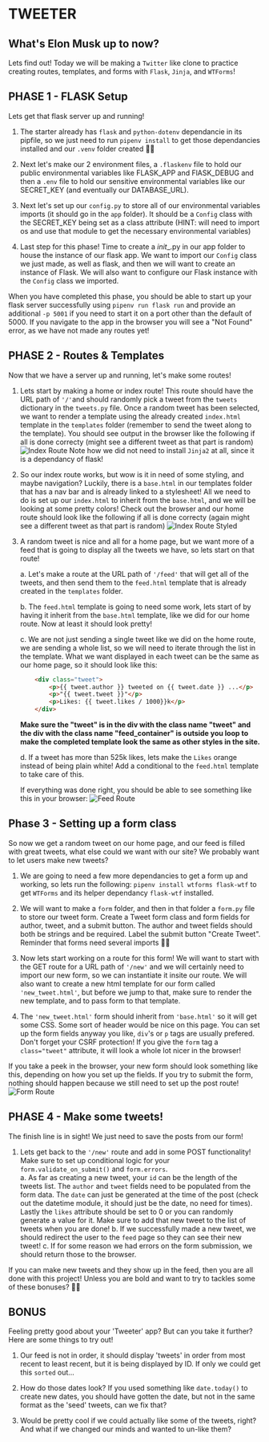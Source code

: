 # TWEETER

## What's Elon Musk up to now?

Lets find out!  Today we will be making a `Twitter` like clone to practice creating routes, templates, and forms with `Flask`, `Jinja`, and `WTForms`!


## PHASE 1 - FLASK Setup

Lets get that flask server up and running!


1. The starter already has `flask` and `python-dotenv` dependancie in its pipfile, so we just need to run `pipenv install` to get those dependancies installed and our `.venv` folder created 👍🏼


2. Next let's make our 2 environment files, a `.flaskenv` file to hold our public environmental variables like FLASK_APP and FlASK_DEBUG and then a `.env` file to hold our sensitive environmental variables like our SECRET_KEY (and eventually our DATABASE_URL).   


3. Next let's set up our `config.py` to store all of our environmental variables imports (it should go in the `app` folder).  It should be a `Config` class with the SECRET_KEY being set as a class attribute (HINT: will need to import os and use that module to get the necessary environmental variables)


4. Last step for this phase!  Time to create a _init__.py in our app folder to house the instance of our flask app.  We want to import our `Config` class we just made, as well as flask, and then we will want to create an instance of Flask.  We will also want to configure our Flask instance with the `Config` class we imported.


When you have completed this phase, you should be able to start up your flask server successfully using `pipenv run flask run` and provide an additional `-p 5001` if you need to start it on a port other than the default of 5000.  If you navigate to the app in the browser you will see a "Not Found" error, as we have not made any routes yet!



## PHASE 2 - Routes & Templates


Now that we have a server up and running, let's make some routes!


1. Lets start by making a home or index route!  This route should have the URL path of `'/'`and should randomly pick a tweet from the `tweets` dictionary in the `tweets.py` file.  Once a random tweet has been selected, we want to render a template using the already created `index.html` template in the `templates` folder (remember to send the tweet along to the template).  You should see output in the browser like the following if all is done correcty (might see a different tweet as that part is random)  
![Index Route](../screen-shots/phase2-1.png)
Note how we did not need to install `Jinja2` at all, since it is a dependancy of flask!


2. So our index route works, but wow is it in need of some styling, and maybe navigation?  Luckily, there is a `base.html` in our templates folder that has a nav bar and is already linked to a stylesheet!  All we need to do is set up our `index.html` to inherit from the `base.html`, and we will be looking at some pretty colors!  Check out the browser and our home route should look like the following if all is done correcty (again might see a different tweet as that part is random) 
![Index Route Styled](../screen-shots/phase2-2.png)


3. A random tweet is nice and all for a home page, but we want more of a feed that is going to display all the tweets we have, so lets start on that route!     

    a. Let's make a route at the URL path of `'/feed'` that will get all of the tweets, and then send them to the `feed.html` template that is already created in the `templates` folder.  

    b. The `feed.html` template is going to need some work, lets start of by having it inherit from the `base.html` template, like we did for our home route.  Now at least it should look pretty!  

    c. We are not just sending a single tweet like we did on the home route, we are sending a whole list, so we will need to iterate through the list in the template.  What we want displayed in each tweet can be the same as our home page, so it should look like this:

    ```html
        <div class="tweet">
            <p>{{ tweet.author }} tweeted on {{ tweet.date }} ...</p>
            <p>"{{ tweet.tweet }}"</p>
            <p>Likes: {{ tweet.likes / 1000}}k</p>
        </div>
    ``` 

    **Make sure the "tweet" is in the div with the class name "tweet" and the div with the class name "feed_container" is outside you loop to make the completed template look the same as other styles in the site.**

    d. If a tweet has more than 525k likes, lets make the `Likes` orange instead of being plain white!  Add a conditional to the `feed.html` template to take care of this.  


    If everything was done right, you should be able to see something like this in your browser:
    ![Feed Route](../screen-shots/phase2-3.png)


## Phase 3 - Setting up a form class

So now we get a random tweet on our home page, and our feed is filled with great tweets, what else could we want with our site?  We probably want to let users make new tweets?


1. We are going to need a few more dependancies to get a form up and working, so lets run the following: `pipenv install wtforms flask-wtf` to get `WTForms` and its helper dependancy `flask-wtf` installed.


2. We will want to make a `form` folder, and then in that folder a `form.py` file to store our tweet form. Create a Tweet form class and form fields for author, tweet, and a submit button.  The author and tweet fields should both be strings and be required.  Label the submit button "Create Tweet".  Reminder that forms need several imports 👍🏼

3. Now lets start working on a route for this form!  We will want to start with the GET route for a URL path of `'/new'` and we will certainly need to import our new form, so we can instantiate it insite our route.  We will also want to create a new html template for our form called `'new_tweet.html'`, but before we jump to that, make sure to render the new template, and to pass form to that template.

4. The `'new_tweet.html'` form should inherit from `'base.html'` so it will get some CSS.  Some sort of header would be nice on this page.  You can set up the form fields anyway you like, `div`'s or `p` tags are usually prefered.  Don't forget your CSRF protection!  If you give the `form` tag a `class="tweet"` attribute, it will look a whole lot nicer in the browser!  


If you take a peek in the browser, your new form should look something like this, depending on how you set up the fields.  If you try to submit the form, nothing should happen because we still need to set up the post route!
![Form Route](../screen-shots/phase3.png)


## PHASE 4 - Make some tweets!

The finish line is in sight!  We just need to save the posts from our form!

1. Lets get back to the `'/new'` route and add in some POST functionality!  Make sure to set up conditional logic for your `form.validate_on_submit()` and `form.errors`.  
    a. As far as creating a new tweet, your `id` can be the length of the tweets list.  The `author` and `tweet` fields need to be populated from the form data.  The `date` can just be generated at the time of the post (check out the datetime module, it should just be the date, no need for times). Lastly the `likes` attribute should be set to 0 or you can randomly generate a value for it.  Make sure to add that new tweet to the list of tweets when you are done!
    b. If we successfully made a new tweet, we should redirect the user to the `feed` page so they can see their new tweet!
    c. If for some reason we had errors on the form submission, we should return those to the browser.


If you can make new tweets and they show up in the feed, then you are all done with this project!  Unless you are bold and want to try to tackles some of these bonuses? 💪🏻


## BONUS

Feeling pretty good about your 'Tweeter' app?  But can you take it further?  Here are some things to try out!

1. Our feed is not in order, it should display 'tweets' in order from most recent to least recent, but it is being displayed by ID.  If only we could get this `sorted` out...

2. How do those dates look?  If you used something like `date.today()` to create new dates, you should have gotten the date, but not in the same format as the 'seed' tweets, can we fix that?

3. Would be pretty cool if we could actually like some of the tweets, right?  And what if we changed our minds and wanted to un-like them?